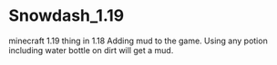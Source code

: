 # Snowdash_1.19
 minecraft 1.19 thing in 1.18
Adding mud to the game. Using any potion including water bottle on dirt will get a mud.
